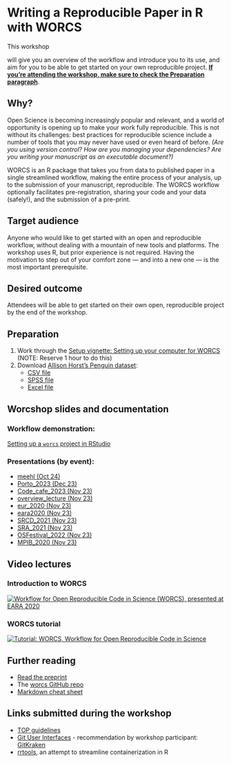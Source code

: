 Writing a Reproducible Paper in R with WORCS
================

This workshop
<!--will be taught by [Caspar van Lissa](https://github.com/cjvanlissa), the author of the WORCS package, in collaboration with [RDM Support](https://www.uu.nl/en/research/research-data-management). We-->
will give you an overview of the workflow and introduce you to its use,
and aim for you to be able to get started on your own reproducible
project. [**If you’re attending the workshop, make sure to check the
Preparation paragraph**](#preparation).

## Why?

Open Science is becoming increasingly popular and relevant, and a world
of opportunity is opening up to make your work fully reproducible. This
is not without its challenges: best practices for reproducible science
include a number of tools that you may never have used or even heard of
before. *(Are you using version control? How are you managing your
dependencies? Are you writing your manuscript as an executable
document?)*

WORCS is an R package that takes you from data to published paper in a
single streamlined workflow, making the entire process of your analysis,
up to the submission of your manuscript, reproducible. The WORCS
workflow optionally facilitates pre-registration, sharing your code and
your data (safely!), and the submission of a pre-print.

## Target audience

Anyone who would like to get started with an open and reproducible
workflow, without dealing with a mountain of new tools and platforms.
The workshop uses R, but prior experience is not required. Having the
motivation to step out of your comfort zone — and into a new one — is
the most important prerequisite.

## Desired outcome

Attendees will be able to get started on their own open, reproducible
project by the end of the workshop.

## Preparation

1.  Work through the [Setup vignette: Setting up your computer for
    WORCS](https://cjvanlissa.github.io/worcs/articles/setup.html)
    (NOTE: Reserve 1 hour to do this)
2.  Download [Allison Horst’s Penguin
    dataset](https://github.com/allisonhorst/palmerpenguins):
    - [CSV
      file](https://raw.githubusercontent.com/bvreede/worcshop/master/data/penguins.csv)
    - [SPSS
      file](https://raw.githubusercontent.com/bvreede/worcshop/master/data/penguins.sav)
    - [Excel
      file](https://raw.githubusercontent.com/bvreede/worcshop/master/data/penguins.xlsx)

## Worcshop slides and documentation

### Workflow demonstration:

[Setting up a `worcs` project in
RStudio](https://cjvanlissa.github.io/worcs/articles/workflow.html)

### Presentations (by event):

- [meehl (Oct 24)](https://cjvanlissa.github.io/worcshop/meehl.html)
- [Porto_2023 (Dec
  23)](https://cjvanlissa.github.io/worcshop/Porto_2023.html)
- [Code_cafe_2023 (Nov
  23)](https://cjvanlissa.github.io/worcshop/Code_cafe_2023.html)
- [overview_lecture (Nov
  23)](https://cjvanlissa.github.io/worcshop/overview_lecture.html)
- [eur_2020 (Nov
  23)](https://cjvanlissa.github.io/worcshop/eur_2020.html)
- [eara2020 (Nov
  23)](https://cjvanlissa.github.io/worcshop/eara2020.html)
- [SRCD_2021 (Nov
  23)](https://cjvanlissa.github.io/worcshop/SRCD_2021.html)
- [SRA_2021 (Nov
  23)](https://cjvanlissa.github.io/worcshop/SRA_2021.html)
- [OSFestival_2022 (Nov
  23)](https://cjvanlissa.github.io/worcshop/OSFestival_2022.html)
- [MPIB_2020 (Nov
  23)](https://cjvanlissa.github.io/worcshop/MPIB_2020.html)

<!--[Introducing worcs](https://bvreede.github.io/worcshop/slides/overview_lecture.html)-->

## Video lectures

### Introduction to WORCS

[![Workflow for Open Reproducible Code in Science (WORCS), presented at
EARA
2020](http://img.youtube.com/vi/ysOxHYUWdFY/0.jpg)](http://www.youtube.com/watch?v=ysOxHYUWdFY "Workflow for Open Reproducible Code in Science (WORCS), presented at EARA 2020")

<!-- <iframe width="560" height="315" src="https://www.youtube.com/embed/ysOxHYUWdFY" title="YouTube video player" frameborder="0" allow="accelerometer; autoplay; clipboard-write; encrypted-media; gyroscope; picture-in-picture" allowfullscreen></iframe> -->

### WORCS tutorial

<!-- <iframe width="560" height="315" src="https://www.youtube.com/embed/uzjpN_yFeUU" title="YouTube video player" frameborder="0" allow="accelerometer; autoplay; clipboard-write; encrypted-media; gyroscope; picture-in-picture" allowfullscreen></iframe> -->

[![Tutorial: WORCS, Workflow for Open Reproducible Code in
Science](http://img.youtube.com/vi/uzjpN_yFeUU/0.jpg)](http://www.youtube.com/watch?v=uzjpN_yFeUU "Tutorial: WORCS, Workflow for Open Reproducible Code in Science")

## Further reading

- [Read the preprint](https://psyarxiv.com/k4wde/)
- The [worcs GitHub repo](https://github.com/cjvanlissa/worcs)
- [Markdown cheat sheet](https://www.markdownguide.org/cheat-sheet)

## Links submitted during the workshop

- [TOP guidelines](https://www.cos.io/our-services/top-guidelines)
- [Git User Interfaces](https://git-scm.com/downloads/guis) -
  recommendation by workshop participant:
  [GitKraken](https://www.gitkraken.com/)
- [rrtools](https://github.com/benmarwick/rrtools), an attempt to
  streamline containerization in R
